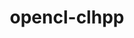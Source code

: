 ---
title: "opencl-clhpp"
layout: cache
categories: [package, develop-2024-01-07]
meta: {"versions": ["2.0.16"], "compilers": ["gcc@=11.4.0", "gcc@=9.4.0"], "oss": ["ubuntu20.04"], "platforms": ["linux"], "targets": ["ppc64le", "x86_64_v3"], "stacks": ["e4s", "e4s-power", "root"], "num_specs": 2, "num_specs_by_stack": {"root": 2, "e4s-power": 1, "e4s": 1}}
spec_details: [{"hash": "fwb3xxn7gddca7msfzns6voqt5qbexzl", "compiler": "gcc@=9.4.0", "versions": ["2.0.16"], "os": "ubuntu20.04", "platform": "linux", "target": "ppc64le", "variants": ["build_system=cmake", "build_type=Release", "generator=make", "~ipo"], "stacks": ["root", "e4s-power"], "size": "-", "tarball": "https://binaries.spack.io/develop-2024-01-07/build_cache/linux-ubuntu20.04-ppc64le/gcc-9.4.0/opencl-clhpp-2.0.16/linux-ubuntu20.04-ppc64le-gcc-9.4.0-opencl-clhpp-2.0.16-fwb3xxn7gddca7msfzns6voqt5qbexzl.spack"}, {"hash": "qqzj4ciht5silalq2coiqip5yp53ayll", "compiler": "gcc@=11.4.0", "versions": ["2.0.16"], "os": "ubuntu20.04", "platform": "linux", "target": "x86_64_v3", "variants": ["build_system=cmake", "build_type=Release", "generator=make", "~ipo"], "stacks": ["e4s", "root"], "size": "-", "tarball": "https://binaries.spack.io/develop-2024-01-07/build_cache/linux-ubuntu20.04-x86_64_v3/gcc-11.4.0/opencl-clhpp-2.0.16/linux-ubuntu20.04-x86_64_v3-gcc-11.4.0-opencl-clhpp-2.0.16-qqzj4ciht5silalq2coiqip5yp53ayll.spack"}]
---